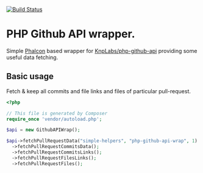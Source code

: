 [![Build Status](https://travis-ci.org/simple-helpers/php-github-api-wrap.svg)](https://travis-ci.org/simple-helpers/php-github-api-wrap)
# PHP Github API wrapper.

Simple [Phalcon](https://phalconphp.com) based wrapper for [KnpLabs/php-github-api](https://github.com/KnpLabs/php-github-api) providing some useful data fetching.

## Basic usage

Fetch & keep all commits and file links and files of particular pull-request.
```php
<?php

// This file is generated by Composer
require_once 'vendor/autoload.php';

$api = new GithubAPIWrap();

$api->fetchPullRequestData("simple-helpers", "php-github-api-wrap", 1)
  ->fetchPullRequestCommitsData();
  ->fetchPullRequestCommitsLinks();
  ->fetchPullRequestFilesLinks();
  ->fetchPullRequestFiles();
```



